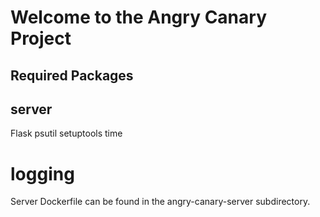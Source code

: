# Welcome to the Angry Canary Project

Required Packages
-----------------

server
------
Flask
psutil
setuptools
time

# logging


Server Dockerfile can be found in the angry-canary-server subdirectory.
